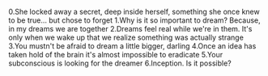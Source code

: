 0.She locked away a secret, deep inside herself, something she once knew to be true... but chose to forget
1.Why is it so important to dream? Because, in my dreams we are together
2.Dreams feel real while we're in them. It's only when we wake up that we realize something was actually strange
3.You mustn't be afraid to dream a little bigger, darling
4.Once an idea has taken hold of the brain it's almost impossible to eradicate
5.Your subconscious is looking for the dreamer
6.Inception. Is it possible?
